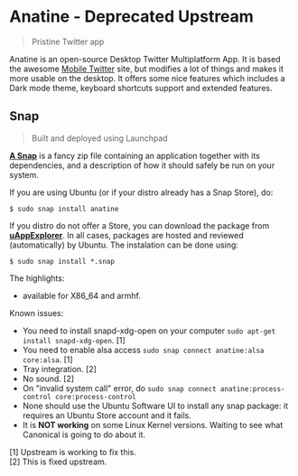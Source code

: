 # Anatine - Deprecated Upstream

> Pristine Twitter app

Anatine is an open-source Desktop Twitter Multiplatform App. It is based the awesome [Mobile Twitter](https://mobile.twitter.com) site, but modifies a lot of things and makes it more usable on the desktop. It offers some nice features which includes a Dark mode theme, keyboard shortcuts support and extended features.

## Snap
> Built and deployed using Launchpad

[**A Snap**](http://snapcraft.io/) is a fancy zip file containing an application together with its dependencies, and a description of how it should safely be run on your system.

If you are using Ubuntu (or if your distro already has a Snap Store), do:

```
$ sudo snap install anatine
```

If you distro do not offer a Store, you can download the package from
[**uAppExplorer**](https://uappexplorer.com/app/anatine.claudioandre-br).
In all cases, packages are hosted and reviewed (automatically) by Ubuntu. The instalation can be done using:

```
$ sudo snap install *.snap
```

The highlights:
- available for X86_64 and armhf.

Known issues:
- You need to install snapd-xdg-open on your computer `sudo apt-get install snapd-xdg-open`. [1]
- You need to enable alsa access `sudo snap connect anatine:alsa core:alsa`. [1]
- Tray integration. [2]
- No sound. [2]
- On "invalid system call" error, do `sudo snap connect anatine:process-control core:process-control`
- None should use the Ubuntu Software UI to install any snap package: it requires an Ubuntu Store account and it fails.
- It is **NOT working** on some Linux Kernel versions. Waiting to see what Canonical is going to do about it.

[1] Upstream is working to fix this. <br />
[2] This is fixed upstream.
